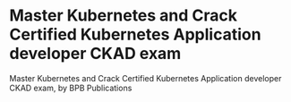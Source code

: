 # Master Kubernetes and Crack Certified Kubernetes Application developer CKAD exam
 Master Kubernetes and Crack Certified Kubernetes Application developer CKAD exam, by BPB Publications
